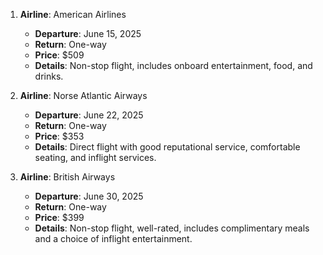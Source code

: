 1. **Airline**: American Airlines
   - **Departure**: June 15, 2025
   - **Return**: One-way
   - **Price**: $509
   - **Details**: Non-stop flight, includes onboard entertainment, food, and drinks.

2. **Airline**: Norse Atlantic Airways
   - **Departure**: June 22, 2025
   - **Return**: One-way
   - **Price**: $353
   - **Details**: Direct flight with good reputational service, comfortable seating, and inflight services.

3. **Airline**: British Airways
   - **Departure**: June 30, 2025
   - **Return**: One-way
   - **Price**: $399
   - **Details**: Non-stop flight, well-rated, includes complimentary meals and a choice of inflight entertainment.